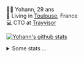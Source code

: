 <p>
  👨🏻 <bold>Yohann</bold>, 29 ans<br/>
  💼 Living in <a href="https://www.google.com/maps?q=toulouse">Toulouse</a>, France<br/>
  💻 CTO at <a href="https://trayvisor.com/">Trayvisor</a><br/>
</p>

<a href="https://github.com/anuraghazra/github-readme-stats"><img align="center" src="https://github-readme-stats-dviw-8taegaswk-yohann84ls-projects.vercel.app//api?username=yohann84L&show_icons=true&include_all_commits=true" alt="Yohann's github stats" /> </a>


<details>
  <summary>Some stats ...</summary><br/>
  

<!--START_SECTION:waka-->
![Code Time](http://img.shields.io/badge/Code%20Time-1%2C229%20hrs%209%20mins-blue)

![Profile Views](http://img.shields.io/badge/Profile%20Views-0-blue)

**🐱 My GitHub Data** 

> 📦 440.9 kB Used in GitHub's Storage 
 > 
> 🏆 307 Contributions in the Year 2025
 > 
> 🚫 Not Opted to Hire
 > 
> 📜 26 Public Repositories 
 > 
> 🔑 21 Private Repositories 
 > 
**I'm an Early 🐤** 

```text
🌞 Morning                22866 commits       ████████░░░░░░░░░░░░░░░░░   30.01 % 
🌆 Daytime                43910 commits       ██████████████░░░░░░░░░░░   57.63 % 
🌃 Evening                9279 commits        ███░░░░░░░░░░░░░░░░░░░░░░   12.18 % 
🌙 Night                  136 commits         ░░░░░░░░░░░░░░░░░░░░░░░░░   00.18 % 
```
📅 **I'm Most Productive on Wednesday** 

```text
Monday                   14448 commits       █████░░░░░░░░░░░░░░░░░░░░   18.96 % 
Tuesday                  14343 commits       █████░░░░░░░░░░░░░░░░░░░░   18.83 % 
Wednesday                15792 commits       █████░░░░░░░░░░░░░░░░░░░░   20.73 % 
Thursday                 15491 commits       █████░░░░░░░░░░░░░░░░░░░░   20.33 % 
Friday                   14708 commits       █████░░░░░░░░░░░░░░░░░░░░   19.30 % 
Saturday                 541 commits         ░░░░░░░░░░░░░░░░░░░░░░░░░   00.71 % 
Sunday                   868 commits         ░░░░░░░░░░░░░░░░░░░░░░░░░   01.14 % 
```


📊 **This Week I Spent My Time On** 

```text
🕑︎ Time Zone: Europe/Paris

💬 Programming Languages: 
HTTP Request             20 mins             █████████████████████████   100.00 % 

🔥 Editors: 
Zed                      20 mins             █████████████████████████   100.00 % 

💻 Operating System: 
Mac                      20 mins             █████████████████████████   100.00 % 
```

**I Mostly Code in Python** 

```text
Python                   25 repos            ██████████████░░░░░░░░░░░   54.35 % 
Jupyter Notebook         4 repos             ██░░░░░░░░░░░░░░░░░░░░░░░   08.70 % 
JavaScript               3 repos             ██░░░░░░░░░░░░░░░░░░░░░░░   06.52 % 
HTML                     2 repos             █░░░░░░░░░░░░░░░░░░░░░░░░   04.35 % 
Shell                    1 repo              █░░░░░░░░░░░░░░░░░░░░░░░░   02.17 % 
```




 Last Updated on 02/04/2025 00:40:45 UTC
<!--END_SECTION:waka-->
